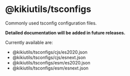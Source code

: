 # @kikiutils/tsconfigs

Commonly used tsconfig configuration files.

**Detailed documentation will be added in future releases.**

Currently available are:
- @kikiutils/tsconfigs/cjs/es2020.json
- @kikiutils/tsconfigs/cjs/esnext.json
- @kikiutils/tsconfigs/esm/es2020.json
- @kikiutils/tsconfigs/esm/esnext.json
